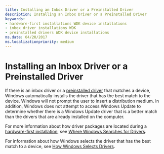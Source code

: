 ```yaml
---
title: Installing an Inbox Driver or a Preinstalled Driver
description: Installing an Inbox Driver or a Preinstalled Driver
keywords:
- hardware-first installations WDK device installations
- inbox driver installations WDK
- preinstalled drivers WDK device installations
ms.date: 04/20/2017
ms.localizationpriority: medium
---
```


# Installing an Inbox Driver or a Preinstalled Driver


If there is an inbox driver or a [preinstalled driver](preinstalling-driver-packages.md) that matches a device, Windows automatically installs the driver that has the best match to the device. Windows will not prompt the user to insert a distribution medium. In addition, Windows does not attempt to access Windows Update to determine whether there is a Windows Update driver that is a better match than the drivers that are already installed on the computer.

For more information about how driver packages are located during a [hardware-first installation](hardware-first-installation.md), see [Where Windows Searches for Drivers](./how-windows-selects-a-driver-for-a-device.md).

For information about how Windows selects the driver that has the best match to a device, see [How Windows Selects Drivers](./how-windows-selects-a-driver-for-a-device.md).

